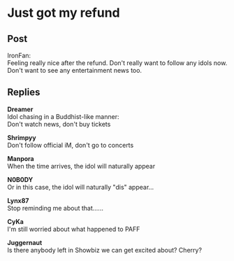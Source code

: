 # Just got my refund
## Post
IronFan:<br>
Feeling really nice after the refund. Don't really want to follow any idols now. Don't want to see any entertainment news too.


## Replies
**Dreamer**<br>
Idol chasing in a Buddhist-like manner:<br>
Don't watch news, don't buy tickets

**Shrimpyy**<br>
Don't follow official iM, don't go to concerts

**Manpora**<br>
When the time arrives, the idol will naturally appear

**N0B0DY**<br>
Or in this case, the idol will naturally "dis" appear...

**Lynx87**<br>
Stop reminding me about that......

**CyKa**<br>
I'm still worried about what happened to PAFF

**Juggernaut**<br>
Is there anybody left in Showbiz we can get excited about? Cherry?

